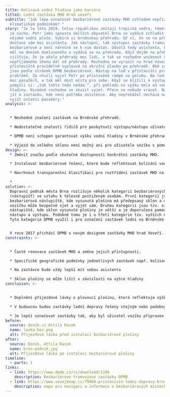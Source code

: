 ```yaml
---
title: Kolísavá vodní hladina jako bariéra
title2: Lodní zastávka MHD Hrad veveří
subtitle: "Jak lépe označovat bezbariérové zastávky MHD vzhledem nepříznivým
  klimatickým podmínkám? "
story: "Je tu léto 2019. Celou republikou zmítají tropická vedra, téměř neprší –
  je sucho. Petr jako spousta dalších obyvatel Brna se vydává zchladit se k
  nějaké vodní ploše. Vybírá si brněnskou přehradu. Už ví, že se na přehradu
  dostane sám bez asistenta. Jak nástupní, tak výstupní zastávky tramvaje jsou
  bezbariérové a není náročné se k nim dostat. Odvolá tedy asistenta, kterého
  měl na dnešek domluveného a vydává se na přehradu. Když dojde na přehradu
  zjišťuje, že je okolo přehrady moc lidí, a tak se rozhodne uniknout od
  nepříjemného shonu dál od přehrady. Rozhodne se vyrazit na hrad Veveří, kam z
  přístaviště pravidelně vyplouvá na okružní plavbu po přehradě. Obě zastávky
  jsou podle stránek DPMB bezbariérové. Nástup na loď v přístavišti probíhal bez
  problémů. Za chvíli vyjel Petr po přistavěné rampě na palubu. Na lodi nebylo
  moc pasažérů, a tak měl dost místa pro sebe. Když se blížili k výstupnímu molu
  pomyslí si: „tak tohle teda nedám.“, při pohledu na výšku mola od vodní
  hladiny. Nicméně rozhodne se zkusit vyjet. Přece se nebude vracet. Navíc má
  jít o zastávku, kde není potřeba asistence. Aby nepřekážel nechává nejdříve
  vyjít ostatní pasažéry."
analysis: >-
  

  * Nevhodné značení zastávek na Brněnské přehradě.

  * Nedostatečné znalosti řidičů pro poskytnutí výstupu/nástupu uživatelům vozíku, viz pasport (XY).

  * DPMB není schopen garantovat výšku vodní hladiny v Brněnské přehradě.

  * Výjezd do velkého sklonu není možný ani pro uživatele vozíku s pomocí asistenta
design: >-
  * Změnit značku podle skutečné dostupnosti konkrétní zastávky MHD.

  * Instalovat bezbariérové řešení, které bude reflektovat kolísání vodní hladiny.

  * Navrhnout transparentní klasifikaci pro roztřídění zastávek MHD na bezbariérové s asistencí a bezbariérové bez asistence.

  *
solution: >-
  Dopravní podnik města Brna rozlišuje několik kategorií bezbariérových zastávek
  (nástupišť) ve vztahu k tělesně postiženým osobám. První kategorií jsou
  bezbariérová nástupiště, kde vysunutá plošina má předepsaný sklon a uživatel
  vozíčku může bezpečně sjet a vyjet sám. Druhou kategorií jsou tzv. nízké
  nástupiště, kde sklon vysunuté plošiny je větší a je doporučena pomoc při
  nástupu a výstupu. Podobně tomu je i u třetí kategorie tzv. vyšších nástupišť.
  Tyto kategorie DPMB využil i pro označení zastávek lodní na Brněnské přehradě.


  V roce 2017 přichází DPMB s novým designem zastávky MHD hrad Veveří. Jedná se o dřevěnou lávku, která je vystrčená až nad koryto řeky, takže lodě mohou připlouvat i za nízkého stavu vody. Za nízkého stavu vody mohli lidé využít schodů na konci mola, kterými mohli vyjít/sejít. Projektanti počítali s naplněním přehrady tak, že schody nebude v podstatě nutné použít.
constraints: >-
  

  * Časté renovace zastávek MHD a změna jejich přístupnosti.

  * Specifické geografické podmínky jednotlivých zastávek např. kolísavá hladina, výška břehu

  * Na zastávce bude vždy lepší mít sebou asistenta

  * Sklon plošiny se může lišit v závislosti na výšce hladiny
conclusion: >-
  

  * Doplnění příjezdové lávky o plovoucí plošinu, která reflektuje výšku vodní hladiny.

  * V budoucnu budou zastávky lodní dopravy řešeny stejným nebo podobným způsobem.

  * Je lepší označovat zastávky tak, aby byl uživatel vozíku připraven na horší variantu (vyšší/nižší nástupiště).
before:
  source: deník.cz Attila Racek
  name: lavka-bez.png
  alt: Příjezdová lávka před instalací bezbariérové plošiny
after:
  source: Deník, Attila Racek
  name: brno-podnik.jpg
  alt: Příjezdová lávka po instalaci bezbariérové plošiny
timeline:
  - parts: 1
links:
  - link: https://www.dpmb.cz/cs/download/1106
    description: Bezbariérové tramvajové zastávky DPMB
  - link: https://www.vozejkmap.cz/79968-pristaviste-lodni-dopravy-brno
    description: mapa pro navigaci a informace o bezbariérových místech nejen v Brně
---
```

